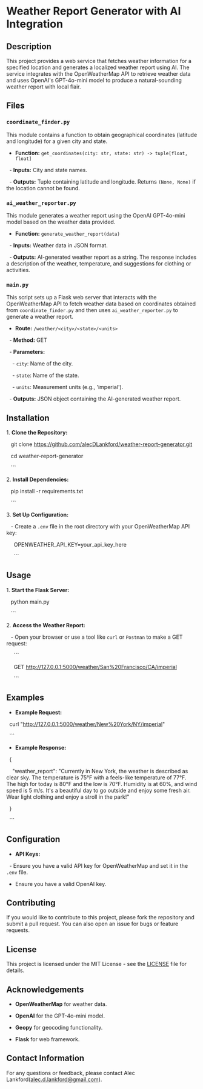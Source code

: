 # Weather Report Generator with AI Integration

## Description

This project provides a web service that fetches weather information for a specified location and generates a localized weather report using AI. The service integrates with the OpenWeatherMap API to retrieve weather data and uses OpenAI's GPT-4o-mini model to produce a natural-sounding weather report with local flair.

## Files

### `coordinate_finder.py`

This module contains a function to obtain geographical coordinates (latitude and longitude) for a given city and state.

- **Function:** `get_coordinates(city: str, state: str) -> tuple[float, float]`

  - **Inputs:** City and state names.

  - **Outputs:** Tuple containing latitude and longitude. Returns `(None, None)` if the location cannot be found.

### `ai_weather_reporter.py`

This module generates a weather report using the OpenAI GPT-4o-mini model based on the weather data provided.

- **Function:** `generate_weather_report(data)`

  - **Inputs:** Weather data in JSON format.

  - **Outputs:** AI-generated weather report as a string. The response includes a description of the weather, temperature, and suggestions for clothing or activities.

### `main.py`

This script sets up a Flask web server that interacts with the OpenWeatherMap API to fetch weather data based on coordinates obtained from `coordinate_finder.py` and then uses `ai_weather_reporter.py` to generate a weather report.

- **Route:** `/weather/<city>/<state>/<units>`

  - **Method:** GET

  - **Parameters:**

    - `city`: Name of the city.

    - `state`: Name of the state.

    - `units`: Measurement units (e.g., 'imperial').

  - **Outputs:** JSON object containing the AI-generated weather report.

## Installation

1\. **Clone the Repository:**

   git clone https://github.com/alecDLankford/weather-report-generator.git

   cd weather-report-generator

   ```

2\. **Install Dependencies:**

   pip install -r requirements.txt

   ```

3\. **Set Up Configuration:**

   - Create a `.env` file in the root directory with your OpenWeatherMap API key:

     OPENWEATHER_API_KEY=your_api_key_here

     ```

## Usage

1\. **Start the Flask Server:**

   python main.py

   ```

2\. **Access the Weather Report:**

   - Open your browser or use a tool like `curl` or `Postman` to make a GET request:

     ```

     GET http://127.0.0.1:5000/weather/San%20Francisco/CA/imperial

     ```

## Examples

- **Example Request:**

  curl "http://127.0.0.1:5000/weather/New%20York/NY/imperial"

  ```

- **Example Response:**

  {

    "weather_report": "Currently in New York, the weather is described as clear sky. The temperature is 75°F with a feels-like temperature of 77°F. The high for today is 80°F and the low is 70°F. Humidity is at 60%, and wind speed is 5 m/s. It's a beautiful day to go outside and enjoy some fresh air. Wear light clothing and enjoy a stroll in the park!"

  }

  ```

## Configuration

- **API Keys:**

  - Ensure you have a valid API key for OpenWeatherMap and set it in the `.env` file.
  - Ensure you have a valid OpenAI key.

## Contributing

If you would like to contribute to this project, please fork the repository and submit a pull request. You can also open an issue for bugs or feature requests.

## License

This project is licensed under the MIT License - see the [LICENSE](LICENSE) file for details.

## Acknowledgements

- **OpenWeatherMap** for weather data.

- **OpenAI** for the GPT-4o-mini model.

- **Geopy** for geocoding functionality.

- **Flask** for web framework.

## Contact Information

For any questions or feedback, please contact Alec Lankford(alec.d.lankford@gmail.com).

